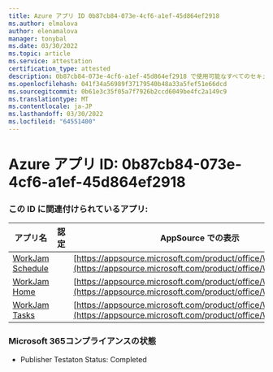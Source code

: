 ```yaml
---
title: Azure アプリ ID 0b87cb84-073e-4cf6-a1ef-45d864ef2918
ms.author: elmalova
author: elenamalova
manager: tonybal
ms.date: 03/30/2022
ms.topic: article
ms.service: attestation
certification_type: attested
description: 0b87cb84-073e-4cf6-a1ef-45d864ef2918 で使用可能なすべてのセキュリティおよびコンプライアンス情報。
ms.openlocfilehash: 041f34a56989f37179540b48a33a5fef51e66dcd
ms.sourcegitcommit: 0b61e3c35f05a7f7926b2ccd6049be4fc2a149c9
ms.translationtype: MT
ms.contentlocale: ja-JP
ms.lasthandoff: 03/30/2022
ms.locfileid: "64551400"
---
```

# <a name="azure-app-id-0b87cb84-073e-4cf6-a1ef-45d864ef2918"></a>Azure アプリ ID: 0b87cb84-073e-4cf6-a1ef-45d864ef2918


### <a name="apps-associated-with-this-id"></a>この ID に関連付けられているアプリ:
| **アプリ名** | **認定** | **AppSource での表示** |
|--------------|---------------|-----------------------|
| [WorkJam Schedule](../forward/WA200003058.md) |  | [https://appsource.microsoft.com/product/office/WA200003058](https://appsource.microsoft.com/product/office/WA200003058) |
| [WorkJam Home](../forward/WA200003060.md) |  | [https://appsource.microsoft.com/product/office/WA200003060](https://appsource.microsoft.com/product/office/WA200003060) |
| [WorkJam Tasks](../forward/WA200003241.md) |  | [https://appsource.microsoft.com/product/office/WA200003241](https://appsource.microsoft.com/product/office/WA200003241) |

### <a name="microsoft-365-app-compliance-status"></a>Microsoft 365コンプライアンスの状態
- Publisher Testaton Status: Completed
